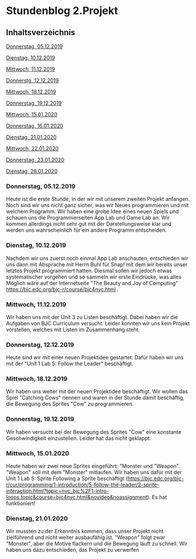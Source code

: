 # Stundenblog 2.Projekt

## Inhaltsverzeichnis

[Donnerstag, 05.12.2019](#1)

[Dienstag, 10.12.2019](#2)

[Mittwoch, 11.12.2019](#3)

[Donnerstg, 12.12.2019](#4)

[Mittwoch, 18.12.2019](#5)

[Donnerstag, 19.12.2019](#6)

[Mittwoch, 15.01.2020](#7)

[Donnerstag, 16.01.2020](#8)

[Dienstag, 21.01.2020](#9)

[Mittwoch, 22.01.2020](#10)

[Donnerstag, 23.01.2020](#11)

[Dienstag, 28.01.2020](#12)

### <a name="1"></a>Donnerstag, 05.12.2019
Heute ist die erste Stunde, in der wir mit unserem zweiten Projekt anfangen. Noch sind wir uns nicht ganz sicher, was wir Neues programmieren und mit welchem Programm. Wir haben eine grobe Idee eines neuen Spiels und schauen uns die Programmierseiten App Lab und Game Lab an. Wir kommen allerdings nicht sehr gut mit der Darstellungsweise klar und werden uns wahrscheinlich für ein andere Programm entscheiden.


### <a name="2"></a>Dienstag, 10.12.2019
Nachdem wir uns zuerst noch einmal App Lab anschauten, entschieden wir uns dann mit Absprache mit Herrn Buhl für Snap! mit dem wir bereits unser letztes Projekt programmiert hatten. Diesmal sollen wir jedoch etwas systematischer vorgehen und so sammeln wir erste Eindrücke, was alles Möglich wäre auf der Internetseite "The Beauty and Joy of Computing" https://bjc.edc.org/bjc-r/course/bjc4nyc.html .

### <a name="3"></a>Mittwoch, 11.12.2019
Wir haben uns mit der Unit 3 zu Listen beschäftigt. Dabei haben wir die Aufgaben von BJC Curriculum versucht. Leider konnten wir uns kein Projekt vorstellen, welches mit Listen im Zusammenhang steht.

### <a name="4"></a>Donnerstag, 12.12.2019
Heute sind wir mit einer neuen Projektidee gestartet. Dafür haben wir uns mit der "Unit 1 Lab 5: Follow the Leader" beschäftigt.

### <a name="5"></a>Mittwoch, 18.12.2019
Wir haben uns weiter mit der neuen Projektidee beschäftigt. Wir wollen das Spiel "Catching Cows" nennen und waren in der Stunde damit beschäftig, die Bewegung des Sprites "Cow" zu programmieren.

### <a name="6"></a>Donnerstag, 19.12.2019
Wir haben versucht bei der Bewegung des Sprites "Cow" eine konstante Geschwindigkeit einzustellen. Leider hat das nicht geklappt.

### <a name="5"></a>Mittwoch, 15.01.2020
Heute haben wir zwei neue Sprites eingeführt: "Monster und "Weapon". "Weapon" soll mit dem "Monster" mitlaufen. Wir haben uns dafür mit der Unit 1 Lab 5: Sprite Following a Sprite beschäftigt (https://bjc.edc.org/bjc-r/cur/programming/1-introduction/5-follow-the-leader/2-sprite-interaction.html?topic=nyc_bjc%2F1-intro-loops.topic&course=bjc4nyc.html&novideo&noassignment). Es hat funktioniert!

### <a name="2"></a>Dienstag, 21.01.2020
Wir mussten zu der Erkenntnis kommen, dass unser Projekt nicht zielführend und nicht weiter ausbaufähig ist. "Weapon" folgt zwar "Monster", aber die Motive flackern und die Bewegung läuft zu schnell. Wir haben uns dazu entschieden, das Projekt zu verwerfen 
